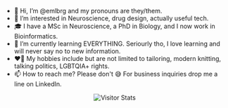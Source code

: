 - 👋 Hi, I’m @emlbrg and my pronouns are they/them.
- 👀 I’m interested in Neuroscience, drug design, actually useful tech.
- 🎓 I have a MSc in Neuroscience, a PhD in Biology, and I now work in Bioinformatics.
- 🌱 I’m currently learning EVERYTHING. Seriourly tho, I love learning and will never say no to new information. 
- ❤️‍🔥 My hobbies include but are not limited to tailoring, modern knitting, talking politics, LGBTQIA+ rights.
- 📫 How to reach me? Please don't 😅 For business inquiries drop me a line on LinkedIn.

<!---
emlbrg/emlbrg is a ✨ special ✨ repository because its `README.md` (this file) appears on your GitHub profile.
You can click the Preview link to take a look at your changes.
--->


<div align="center">
        <img alt="Visitor Stats" 
            src="https://widgetbite.com/stats/emlbrg"/>  
</div>
